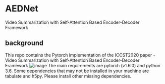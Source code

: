 # AEDNet
Video Summarization with Self-Attention Based Encoder-Decoder Framework

## background
This repo contains the Pytorch implementation of the ICCST2020 paper - Video Summarization with Self-Attention Based Encoder-Decoder Framework
![image](https://github.com/pingxvyufeng/AEDNet/blob/main/image/model.jpg)
The main requirements are pytorch (v1.6.0) and python 3.6. Some dependencies that may not be installed in your machine are tabulate and h5py. Please install other missing dependencies.
